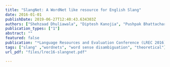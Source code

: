 ```yaml
---
title: "SlangNet: A WordNet like resource for English Slang"
date: 2016-01-01
publishDate: 2019-06-27T12:40:43.634303Z
authors: ["Shehzaad Dhuliawala", "Diptesh Kanojia", "Pushpak Bhattacharyya"]
publication_types: ["1"]
abstract: ""
featured: false
publication: "*Language Resources and Evaluation Conference (LREC 2016)*"
tags: ["slang" ,"wordnets", "word sense disambiguation", "theoretical"]
url_pdf: "files/lrec16-slangnet.pdf"

---
```


